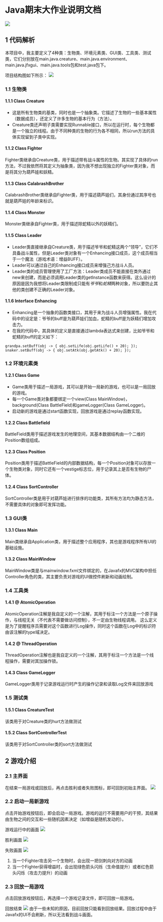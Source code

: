 # Java期末大作业说明文档
![](documents/video.gif)
## 1 代码解析
本项目中，我主要定义了4种类：生物类、环境元素类、GUI类、工具类、测试类，它们分别放在main.java.creature、main.java.environment、main.java.jfxgui、main.java.tools包和test.java包下。

项目结构图如下所示：
![](documents/directory.png)
### 1.1 生物类
#### 1.1.1 Class Creature
- 这是所有生物类的基类，同时也是一个抽象类。它描述了生物的一些基本属性（数据成员），还定义了许多生物的基本行为（方法）。
- Creature类还声明子类需要实现Runnable接口，所以在运行时，每个生物都是一个独立的线程。由于不同种类的生物的行为各不相同，所以run方法的具体实现留到子类中实现。
#### 1.1.2 Class Fighter
Fighter类继承自Creature类，用于描述带有战斗属性的生物。其实现了具体的run方法，不过我依然将其定义为抽象类，因为我不想出现独立的Fighter类对象，而是将其分为葫芦娃和妖精。
#### 1.1.3 Class CalabrashBrother
CalabrashBrother类继承自Fighter类，用于描述葫芦娃们，其身份通过其序号也就是葫芦娃的年龄来标识。
#### 1.1.4 Class Monster
Monster类继承自Fighter类，用于描述除蛇精以外的妖精们。
#### 1.1.5 Class Leader
- Leader类直接继承自Creature类，用于描述爷爷和蛇精这两个“领导”，它们不具备战斗属性，但是Leader类对象有一个Enhancing接口成员，这个成员相当于一个魔法（游戏术语：增益BUFF）。
- Leader可以通过自己的Enhancing接口成员来增强己方战斗人员。
- Leader类的成员管理使用了工厂方法：Leader类成员不能直接在类外通过new来创建，而是必须调用Leader类的getInstance函数来获得。这么设计的原因是因为我想将Leader类限制成只能有*爷爷*和*蛇精*两种对象，所以要防止其他的类创建不正确的Leader对象。
#### 1.1.6 Interface Enhancing
- Enhancing是一个抽象的函数类接口，其用于来为战斗人员增强属性。我在代码中的设定是：爷爷的buff是为葫芦娃们加血，蛇精的buff是为妖精们增加攻击力。
- 在我的代码中，其具体的定义是直接通过lambda表达式来创建，比如爷爷和蛇精的buff的定义如下：
```
grandpa.setBuff(obj -> { obj.setLife(obj.getLife() + 20); });
snaker.setBuff(obj -> { obj.setAtk(obj.getAtk() + 20); });
```
### 1.2 环境元素类
#### 1.2.1 Class Game
- Game类用于描述一局游戏，其可以是开始一局新的游戏，也可以是一局回放的游戏。
- 每一个Game类对象都要绑定一个view(Class MainWindow)，background(Class BattleField)和gameLogger(Class GameLogger)。
- 启动新的游戏是通过start函数实现，回放游戏是通过replay函数实现。
#### 1.2.2 Class Battlefield
BattleField类用于描述游戏发生的地理空间，其基本数据结构由一个二维的Position数组组成。
#### 1.2.3 Class Position
Position类用于描述BattleField的内部数据结构，每一个Position对象可以存放一个生物类对象，同时它还有一个vestige标志位，用于记录其上是否有生物的尸体。
#### 1.2.4 Class SortController
SortController类是用于对葫芦娃进行排序的功能类，其所有方法均为静态方法，不需要具体的对象即可发挥功能。
### 1.3 GUI类
#### 1.3.1 Class Main
Main类继承自Application类，用于描述整个应用程序，其也是游戏程序所有UI的基础设施。
#### 1.3.2 Class MainWindow
MainWindow类是与mainwindow.fxml文件绑定的，在Javafx的MVC架构中担任Controller角色的类，其主要负责对游戏的UI做控件刷新和动画绘制。
### 1.4 工具类
#### 1.4.1 @ AtomicOperation
AtomicOperation注解是我自定义的一个注解，其用于标注一个方法是一个原子操作，与线程无关（不代表不需要做访问控制），不一定由生物线程调用。
这么定义是为了提醒程序员需要对这个函数进行Log操作，同时这个函数在Log中的标识符由该注解的type域决定。
#### 1.4.2 @ ThreadOperation
ThreadOperation注解也是我自定义的一个注解，其用于标注一个方法是一个线程操作，需要对其加操作锁。
#### 1.4.3 Class GameLogger
GameLogger类用于记录游戏运行时产生的操作记录和读取Log文件来回放游戏
### 1.5 测试类
#### 1.5.1 Class CreatureTest
该类用于对Creature类的hurt方法做测试
#### 1.5.2 Class SortControllerTest
该类用于对SortController类的sort方法做测试
## 2 游戏介绍
### 2.1 主界面
在结束一局游戏或回放后，再点击胜利或者失败图标，即可回到初始主界面。
![](documents/mainwindow.png)
### 2.2 启动一局新游戏
点击开始游戏按钮后，即会启动一局游戏。游戏的运行不需要用户的干预，其结果由生物之间的交互和一些随机因素决定（如增益是随机发动的）。

游戏运行中的画面
![](documents/battle.png)

胜利画面
![](documents/win.png)

失败画面
![](documents/fail.png)
1. 当一个Fighter攻击另一个生物时，会出现一把剑刺向对方的动画
2. 当一个Fighter获得增益时，会出现绿色箭头闪烁（生命值提升）或者红色箭头闪烁（攻击力提升）的动画
### 2.3 回放一局游戏
点击回放游戏按钮后，再选择一个游戏记录文件，即可回放一局游戏。

回放结束
![](documents/replay.png)
由于一些未知的原因，目前回放只能看到回放结果。回放过程中由于Javafx的UI不会刷新，所以无法看到战斗画面。